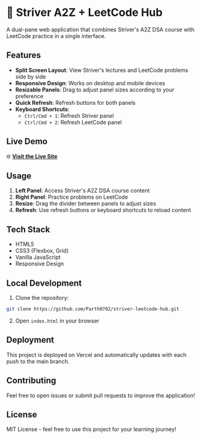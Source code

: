 # 🚀 Striver A2Z + LeetCode Hub

A dual-pane web application that combines Striver's A2Z DSA course with LeetCode practice in a single interface.

## Features

- **Split Screen Layout**: View Striver's lectures and LeetCode problems side by side
- **Responsive Design**: Works on desktop and mobile devices
- **Resizable Panels**: Drag to adjust panel sizes according to your preference
- **Quick Refresh**: Refresh buttons for both panels
- **Keyboard Shortcuts**: 
  - `Ctrl/Cmd + 1`: Refresh Striver panel
  - `Ctrl/Cmd + 2`: Refresh LeetCode panel

## Live Demo

🌐 **[Visit the Live Site](https://striver-leetcode-hub.vercel.app)**

## Usage

1. **Left Panel**: Access Striver's A2Z DSA course content
2. **Right Panel**: Practice problems on LeetCode
3. **Resize**: Drag the divider between panels to adjust sizes
4. **Refresh**: Use refresh buttons or keyboard shortcuts to reload content

## Tech Stack

- HTML5
- CSS3 (Flexbox, Grid)
- Vanilla JavaScript
- Responsive Design

## Local Development

1. Clone the repository:
```bash
git clone https://github.com/Parth0702/striver-leetcode-hub.git
```

2. Open `index.html` in your browser

## Deployment

This project is deployed on Vercel and automatically updates with each push to the main branch.

## Contributing

Feel free to open issues or submit pull requests to improve the application!

## License

MIT License - feel free to use this project for your learning journey!